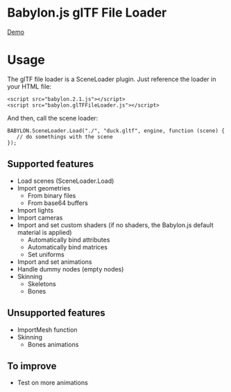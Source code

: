 # Babylon.js glTF File Loader

[Demo](http://babylonjs-extras.azurewebsites.net/glTF.html)

# Usage
The glTF file loader is a SceneLoader plugin.
Just reference the loader in your HTML file:

```
<script src="babylon.2.1.js"></script>
<script src="babylon.glTFFileLoader.js"></script>
```

And then, call the scene loader:
```
BABYLON.SceneLoader.Load("./", "duck.gltf", engine, function (scene) { 
   // do somethings with the scene
});
```

## Supported features
* Load scenes (SceneLoader.Load)
* Import geometries
    * From binary files
    * From base64 buffers
* Import lights
* Import cameras
* Import and set custom shaders (if no shaders, the Babylon.js default material is applied)
    * Automatically bind attributes
    * Automatically bind matrices
    * Set uniforms
* Import and set animations
* Handle dummy nodes (empty nodes)
* Skinning
    * Skeletons
    * Bones

## Unsupported features
* ImportMesh function
* Skinning
    * Bones animations

## To improve
* Test on more animations
